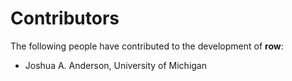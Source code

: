 # Contributors

The following people have contributed to the development of **row**:

* Joshua A. Anderson, University of Michigan
